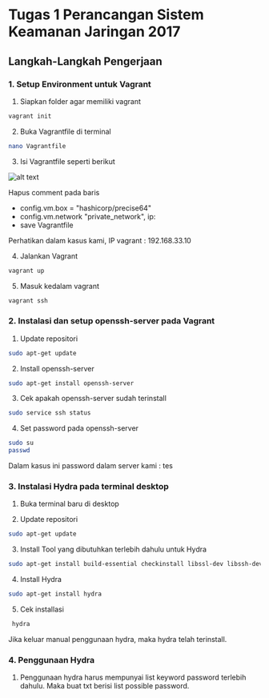 # Tugas 1 Perancangan Sistem Keamanan Jaringan 2017

## Langkah-Langkah Pengerjaan

### 1. Setup Environment untuk Vagrant

1.  Siapkan folder agar memiliki vagrant
  ```bash
  vagrant init
  ```
2.  Buka Vagrantfile di terminal
  ```bash
  nano Vagrantfile
  ```
3.  Isi Vagrantfile seperti berikut

![alt text](https://github.com/dimashirda/PKSJ-1/blob/master/PKSJ/Tugas%201/Screenshot%20from%202017-10-22%2012-29-52.png)

Hapus comment pada baris 

* config.vm.box = "hashicorp/precise64"
* config.vm.network "private_network", ip:
* save Vagrantfile

Perhatikan dalam kasus kami, IP vagrant : 192.168.33.10

4.  Jalankan Vagrant
  ```bash
  vagrant up
  ```
5. Masuk kedalam vagrant
  ```bash
  vagrant ssh
  ```
  
### 2. Instalasi dan setup openssh-server pada Vagrant

1.  Update repositori
  ```bash
  sudo apt-get update
  ```
2.  Install openssh-server
  ```bash
  sudo apt-get install openssh-server
  ```
3.  Cek apakah openssh-server sudah terinstall
  ```bash
  sudo service ssh status
  ```
4.  Set password pada openssh-server
  ```bash
  sudo su
  passwd
  ```
  Dalam kasus ini password dalam server kami : tes

### 3. Instalasi Hydra pada terminal desktop
1.  Buka terminal baru di desktop

2.  Update repositori
  ```bash
  sudo apt-get update
  ```
3.  Install Tool yang dibutuhkan terlebih dahulu untuk Hydra
  ```bash
  sudo apt-get install build-essential checkinstall libssl-dev libssh-dev
  ```
4.  Install Hydra
  ```bash
  sudo apt-get install hydra
  ```
5.  Cek installasi
 ```bash
  hydra
  ```
  Jika keluar manual penggunaan hydra, maka hydra telah terinstall.
### 4. Penggunaan Hydra
1. Penggunaan hydra harus mempunyai list keyword password terlebih dahulu.
   Maka buat txt berisi list possible password.
   
